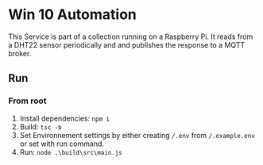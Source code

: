 # Win 10 Automation 

This Service is part of a collection running on a Raspberry Pi. It reads from a DHT22 sensor periodically and and publishes the response to a MQTT broker.

## Run

### From root

1. Install dependencies: `npm i`
1. Build: `tsc -b`
1. Set Environnement settings by either creating  `/.env` from `/.example.env` or set with run command.
1. Run: `node .\build\src\main.js`
